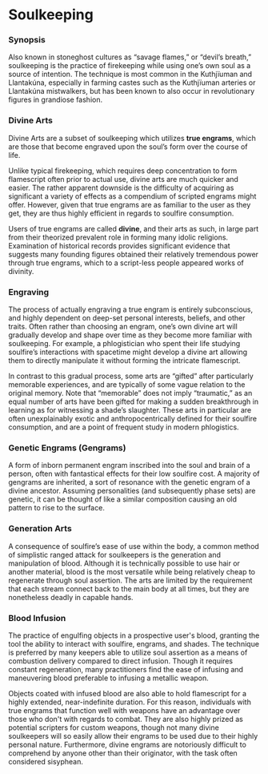 # Soulkeeping

### Synopsis

Also known in stoneghost cultures as “savage flames,” or “devil’s breath,” soulkeeping is the practice of firekeeping while using one’s own soul as a source of intention. The technique is most common in the Kuthjïuman and Llantakúna, especially in farming castes such as the Kuthjïuman arteries or Llantakúna mistwalkers, but has been known to also occur in revolutionary figures in grandiose fashion.

### Divine Arts

Divine Arts are a subset of soulkeeping which utilizes **true engrams**, which are those that become engraved upon the soul’s form over the course of life.

Unlike typical firekeeping, which requires deep concentration to form flamescript often prior to actual use, divine arts are much quicker and easier. The rather apparent downside is the difficulty of acquiring as significant a variety of effects as a compendium of scripted engrams might offer. However, given that true engrams are as familiar to the user as they get, they are thus highly efficient in regards to soulfire consumption.

Users of true engrams are called **divine**, and their arts as such, in large part from their theorized prevalent role in forming many idolic religions. Examination of historical records provides significant evidence that suggests many founding figures obtained their relatively tremendous power through true engrams, which to a script-less people appeared works of divinity.

### Engraving

The process of actually engraving a true engram is entirely subconscious, and highly dependent on deep-set personal interests, beliefs, and other traits. Often rather than choosing an engram, one’s own divine art will gradually develop and shape over time as they become more familiar with soulkeeping. For example, a phlogistician who spent their life studying soulfire’s interactions with spacetime might develop a divine art allowing them to directly manipulate it without forming the intricate flamescript.

In contrast to this gradual process, some arts are “gifted” after particularly memorable experiences, and are typically of some vague relation to the original memory. Note that “memorable” does not imply “traumatic,” as an equal number of arts have been gifted for making a sudden breakthrough in learning as for witnessing a shade’s slaughter. These arts in particular are often unexplainably exotic and anthropocentrically defined for their soulfire consumption, and are a point of frequent study in modern phlogistics.

### Genetic Engrams (Gengrams)

A form of inborn permanent engram inscribed into the soul and brain of a person, often with fantastical effects for their low soulfire cost. A majority of gengrams are inherited, a sort of resonance with the genetic engram of a divine ancestor. Assuming personalities (and subsequently phase sets) are genetic, it can be thought of like a similar composition causing an old pattern to rise to the surface.

### Generation Arts

A consequence of soulfire’s ease of use within the body, a common method of simplistic ranged attack for soulkeepers is the generation and manipulation of blood. Although it is technically possible to use hair or another material, blood is the most versatile while being relatively cheap to regenerate through soul assertion. The arts are limited by the requirement that each stream connect back to the main body at all times, but they are nonetheless deadly in capable hands.

### Blood Infusion

The practice of engulfing objects in a prospective user's blood, granting the tool the ability to interact with soulfire, engrams, and shades. The technique is preferred by many keepers able to utilize soul assertion as a means of combustion delivery compared to direct infusion. Though it requires constant regeneration, many practitioners find the ease of infusing and maneuvering blood preferable to infusing a metallic weapon.

Objects coated with infused blood are also able to hold flamescript for a highly extended, near-indefinite duration. For this reason, individuals with true engrams that function well with weapons have an advantage over those who don't with regards to combat. They are also highly prized as potential scripters for custom weapons, though not many divine soulkeepers will so easily allow their engrams to be used due to their highly personal nature. Furthermore, divine engrams are notoriously difficult to comprehend by anyone other than their originator, with the task often considered sisyphean.
